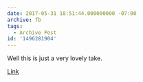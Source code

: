 ```yaml
---
date: 2017-05-31 18:51:44.000000000 -07:00
archive: fb
tags: 
  - Archive Post
id: '1496281904'
---
```


Well this is just a very lovely take.

[Link](https://youtu.be/C4kuR1gyOeQ)
